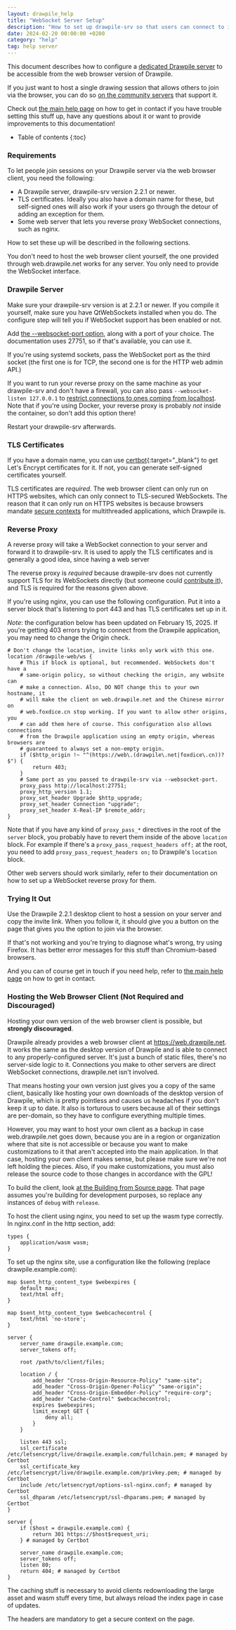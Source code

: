 ```yaml
---
layout: drawpile_help
title: "WebSocket Server Setup"
description: "How to set up drawpile-srv so that users can connect to it from the Drawpile web browser client."
date: 2024-02-20 00:00:00 +0200
category: "help"
tag: help server
---
```


This document describes how to configure a [dedicated Drawpile server](dedicatedserver) to be accessible from the web browser version of Drawpile.

If you just want to host a single drawing session that allows others to join via the browser, you can do so [on the community servers](https://drawpile.net/communities/) that support it.

Check out [the main help page](/help/) on how to get in contact if you have trouble setting this stuff up, have any questions about it or want to provide improvements to this documentation!

* Table of contents
{:toc}

### Requirements

To let people join sessions on your Drawpile server via the web browser client, you need the following:

* A Drawpile server, drawpile-srv version 2.2.1 or newer.
* TLS certificates. Ideally you also have a domain name for these, but self-signed ones will also work if your users go through the detour of adding an exception for them.
* Some web server that lets you reverse proxy WebSocket connections, such as nginx.

How to set these up will be described in the following sections.

You don't need to host the web browser client yourself, the one provided through web.drawpile.net works for any server. You only need to provide the WebSocket interface.

### Drawpile Server

Make sure your drawpile-srv version is at 2.2.1 or newer. If you compile it yourself, make sure you have QtWebSockets installed when you do. The configure step will tell you if WebSocket support has been enabled or not.

Add [the --websocket-port option](serverconfig#websocket-listen-port), along with a port of your choice. The documentation uses 27751, so if that's available, you can use it.

If you're using systemd sockets, pass the WebSocket port as the third socket (the first one is for TCP, the second one is for the HTTP web admin API.)

If you want to run your reverse proxy on the same machine as your drawpile-srv and don't have a firewall, you can also pass `--websocket-listen 127.0.0.1` to [restrict connections to ones coming from localhost](serverconfig#websocket-listen-address). Note that if you're using Docker, your reverse proxy is probably *not* inside the container, so don't add this option there!

Restart your drawpile-srv afterwards.

### TLS Certificates

If you have a domain name, you can use [certbot](https://certbot.eff.org/){:target="_blank"} to get Let's Encrypt certificates for it. If not, you can generate self-signed certificates yourself.

TLS certificates are *required*. The web browser client can only run on HTTPS websites, which can only connect to TLS-secured WebSockets. The reason that it can only run on HTTPS websites is because browsers mandate [secure contexts](https://developer.mozilla.org/en-US/docs/Web/Security/Secure_Contexts) for multithreaded applications, which Drawpile is.

### Reverse Proxy

A reverse proxy will take a WebSocket connection to your server and forward it to drawpile-srv. It is used to apply the TLS certificates and is generally a good idea, since having a web server

The reverse proxy is *required* because drawpile-srv does not currently support TLS for its WebSockets directly (but someone could [contribute it](https://docs.drawpile.net/help/development/contributing)), and TLS is required for the reasons given above.

If you're using nginx, you can use the following configuration. Put it into a server block that's listening to port 443 and has TLS certificates set up in it.

*Note*: the configuration below has been updated on February 15, 2025. If you're getting 403 errors trying to connect from the Drawpile application, you may need to change the Origin check.

```nginx
# Don't change the location, invite links only work with this one.
location /drawpile-web/ws {
    # This if block is optional, but recommended. WebSockets don't have a
    # same-origin policy, so without checking the origin, any website can
    # make a connection. Also, DO NOT change this to your own hostname, it
    # will make the client on web.drawpile.net and the Chinese mirror on
    # web.foxdice.cn stop working. If you want to allow other origins, you
    # can add them here of course. This configuration also allows connections
    # from the Drawpile application using an empty origin, whereas browsers are
    # guaranteed to always set a non-empty origin.
    if ($http_origin !~ "^(https://web\.(drawpile\.net|foxdice\.cn))?$") {
        return 403;
    }
    # Same port as you passed to drawpile-srv via --websocket-port.
    proxy_pass http://localhost:27751;
    proxy_http_version 1.1;
    proxy_set_header Upgrade $http_upgrade;
    proxy_set_header Connection "upgrade";
    proxy_set_header X-Real-IP $remote_addr;
}
```

Note that if you have any kind of `proxy_pass_*` directives in the root of the `server` block, you probably have to revert them inside of the above `location` block. For example if there's a `proxy_pass_request_headers off;` at the root, you need to add `proxy_pass_request_headers on;` to Drawpile's `location` block.

Other web servers should work similarly, refer to their documentation on how to set up a WebSocket reverse proxy for them.

### Trying It Out

Use the Drawpile 2.2.1 desktop client to host a session on your server and copy the invite link. When you follow it, it should give you a button on the page that gives you the option to join via the browser.

If that's not working and you're trying to diagnose what's wrong, try using Firefox. It has better error messages for this stuff than Chromium-based browsers.

And you can of course get in touch if you need help, refer to [the main help page](/help/) on how to get in contact.

### Hosting the Web Browser Client (Not Required and Discouraged)

Hosting your own version of the web browser client is possible, but **strongly discouraged**.

Drawpile already provides a web browser client at <https://web.drawpile.net>. It works the same as the desktop version of Drawpile and is able to connect to any properly-configured server. It's just a bunch of static files, there's no server-side logic to it. Connections you make to other servers are direct WebSocket connections, drawpile.net isn't involved.

That means hosting your own version just gives you a copy of the same client, basically like hosting your own downloads of the desktop version of Drawpile, which is pretty pointless and causes us headaches if you don't keep it up to date. It also is torturous to users because all of their settings are per-domain, so they have to configure everything multiple times.

However, you may want to host your own client as a backup in case web.drawpile.net goes down, because you are in a region or organization where that site is not accessible or because you want to make customizations to it that aren't accepted into the main application. In that case, hosting your own client makes sense, but please make sure we're not left holding the pieces. Also, if you make customizations, you must also release the source code to those changes in accordance with the GPL!

To build the client, look [at the Building from Source page](/help/development/buildingfromsource#webassembly). That page assumes you're building for development purposes, so replace any instances of `debug` with `release`.

To host the client using nginx, you need to set up the wasm type correctly. In nginx.conf in the http section, add:

```nginx
types {
    application/wasm wasm;
}
```

To set up the nginx site, use a configuration like the following (replace drawpile.example.com):

```nginx
map $sent_http_content_type $webexpires {
    default max;
    text/html off;
}

map $sent_http_content_type $webcachecontrol {
    text/html 'no-store';
}

server {
    server_name drawpile.example.com;
    server_tokens off;

    root /path/to/client/files;

    location / {
        add_header "Cross-Origin-Resource-Policy" "same-site";
        add_header "Cross-Origin-Opener-Policy" "same-origin";
        add_header "Cross-Origin-Embedder-Policy" "require-corp";
        add_header "Cache-Control" $webcachecontrol;
        expires $webexpires;
        limit_except GET {
            deny all;
        }
    }

    listen 443 ssl;
    ssl_certificate /etc/letsencrypt/live/drawpile.example.com/fullchain.pem; # managed by Certbot
    ssl_certificate_key /etc/letsencrypt/live/drawpile.example.com/privkey.pem; # managed by Certbot
    include /etc/letsencrypt/options-ssl-nginx.conf; # managed by Certbot
    ssl_dhparam /etc/letsencrypt/ssl-dhparams.pem; # managed by Certbot
}

server {
    if ($host = drawpile.example.com) {
        return 301 https://$host$request_uri;
    } # managed by Certbot

    server_name drawpile.example.com;
    server_tokens off;
    listen 80;
    return 404; # managed by Certbot
}
```

The caching stuff is necessary to avoid clients redownloading the large asset and wasm stuff every time, but always reload the index page in case of updates.

The headers are mandatory to get a secure context on the page.
